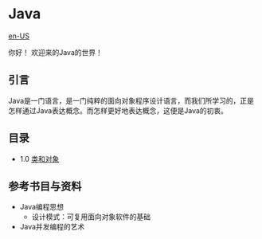# Java

[en-US](index.md)

你好！ 欢迎来的Java的世界！

## 引言

Java是一门语言，是一门纯粹的面向对象程序设计语言，而我们所学习的，正是怎样通过Java表达概念。而怎样更好地表达概念，这便是Java的初衷。

## 目录

 - 1.0 [类和对象](classes-and-objects-zh-CN.md)

## 参考书目与资料

 - Java编程思想
   - 设计模式：可复用面向对象软件的基础
 - Java并发编程的艺术